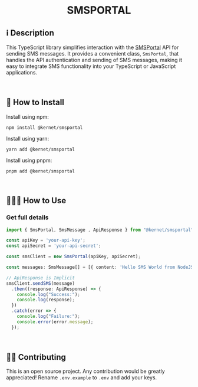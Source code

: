 <h1 align="center">SMSPORTAL</h1>

## ℹ️️ Description

This TypeScript library simplifies interaction with the [SMSPortal](https://docs.smsportal.com/docs/getting-started) API for sending SMS messages. It provides a convenient class, `SmsPortal`, that handles the API authentication and sending of SMS messages, making it easy to integrate SMS functionality into your TypeScript or JavaScript applications.

<br>

## 🔧 How to Install

Install using npm:

```
npm install @kernet/smsportal
```

Install using yarn:

```
yarn add @kernet/smsportal
```
Install using pnpm:

```
pnpm add @kernet/smsportal
```

<br>

## 👨🏻‍🏫 How to Use

### Get full details
```ts
import { SmsPortal, SmsMessage , ApiResponse } from "@kernet/smsportal";

const apiKey = 'your-api-key';
const apiSecret = 'your-api-secret';

const smsClient = new SmsPortal(apiKey, apiSecret);

const messages: SmsMessage[] = [{ content: 'Hello SMS World from NodeJS', destination: phone }]

// ApiResponse is Implicit
smsClient.sendSMS(message)
  .then((response: ApiResponse) => {
    console.log("Success:");
    console.log(response);
  })
  .catch(error => {
    console.log("Failure:");
    console.error(error.message);
  });
```

<br>

## 💁🏻 Contributing

This is an open source project. Any contribution would be greatly appreciated!
Rename `.env.example` to `.env` and add your keys.
